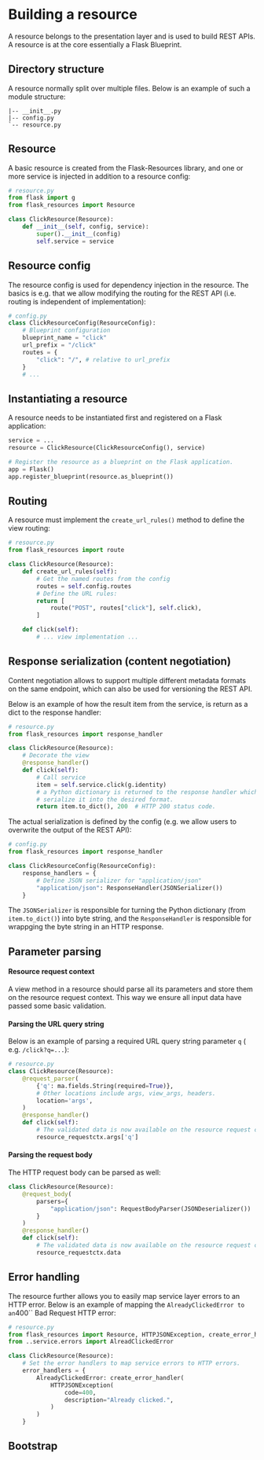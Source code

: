 # Building a resource

A resource belongs to the presentation layer and is used to build REST APIs. A
resource is at the core essentially a Flask Blueprint.

## Directory structure

A resource normally split over multiple files. Below is an example of such a
module structure:

```
|-- __init__.py
|-- config.py
`-- resource.py
```

## Resource

A basic resource is created from the Flask-Resources library, and one or more
service is injected in addition to a resource config:

```python
# resource.py
from flask import g
from flask_resources import Resource

class ClickResource(Resource):
    def __init__(self, config, service):
        super().__init__(config)
        self.service = service
```

## Resource config

The resource config is used for dependency injection in the resource. The
basics is e.g. that we allow modifying the routing for the REST API (i.e.
routing is independent of implementation):

```python
# config.py
class ClickResourceConfig(ResourceConfig):
    # Blueprint configuration
    blueprint_name = "click"
    url_prefix = "/click"
    routes = {
        "click": "/", # relative to url_prefix
    }
    # ...
```

## Instantiating a resource

A resource needs to be instantiated first and registered on a Flask
application:

```python
service = ...
resource = ClickResource(ClickResourceConfig(), service)

# Register the resource as a blueprint on the Flask application.
app = Flask()
app.register_blueprint(resource.as_blueprint())
```

## Routing

A resource must implement the ``create_url_rules()`` method to define the
view routing:

```python
# resource.py
from flask_resources import route

class ClickResource(Resource):
    def create_url_rules(self):
        # Get the named routes from the config
        routes = self.config.routes
        # Define the URL rules:
        return [
            route("POST", routes["click"], self.click),
        ]

    def click(self):
        # ... view implementation ...
```

## Response serialization (content negotiation)

Content negotiation allows to support multiple different metadata formats on
the same endpoint, which can also be used for versioning the REST API.

Below is an example of how the result item from the service, is return
as a dict to the response handler:

```python
# resource.py
from flask_resources import response_handler

class ClickResource(Resource):
    # Decorate the view
    @response_handler()
    def click(self):
        # Call service
        item = self.service.click(g.identity)
        # a Python dictionary is returned to the response handler which will
        # serialize it into the desired format.
        return item.to_dict(), 200  # HTTP 200 status code.
```

The actual serialization is defined by the config (e.g. we allow users to
overwrite the output of the REST API):

```python
# config.py
from flask_resources import response_handler

class ClickResourceConfig(ResourceConfig):
    response_handlers = {
        # Define JSON serializer for "application/json"
        "application/json": ResponseHandler(JSONSerializer())
    }
```

The ``JSONSerializer`` is responsible for turning the Python dictionary (from
``item.to_dict()``) into byte string, and the ``ResponseHandler`` is responsible
for wrappging the byte string in an HTTP response.

## Parameter parsing

#### Resource request context

A view method in a resource should parse all its parameters and store them
on the resource request context. This way we ensure all input data have passed
some basic validation.

#### Parsing the URL query string

Below is an example of parsing a required URL query string parameter ``q`` (
e.g. ``/click?q=...``):

```python
# resource.py
class ClickResource(Resource):
    @request_parser(
        {'q': ma.fields.String(required=True)},
        # Other locations include args, view_args, headers.
        location='args',
    )
    @response_handler()
    def click(self):
        # The validated data is now available on the resource request context:
        resource_requestctx.args['q']
```

#### Parsing the request body

The HTTP request body can be parsed as well:

```python
class ClickResource(Resource):
    @request_body(
        parsers={
            "application/json": RequestBodyParser(JSONDeserializer())
        }
    )
    @response_handler()
    def click(self):
        # The validated data is now available on the resource request context:
        resource_requestctx.data
```

## Error handling

The resource further allows you to easily map service layer errors to an HTTP
error. Below is an example of mapping the `` AlreadyClickedError to an
``400`` Bad Request HTTP error:

```python
# resource.py
from flask_resources import Resource, HTTPJSONException, create_error_handler
from ..service.errors import AlreadClickedError

class ClickResource(Resource):
    # Set the error handlers to map service errors to HTTP errors.
    error_handlers = {
        AlreadyClickedError: create_error_handler(
            HTTPJSONException(
                code=400,
                description="Already clicked.",
            )
        )
    }
```

## Bootstrap

